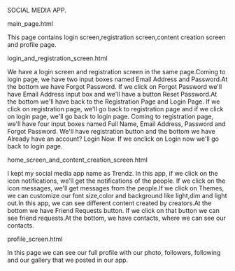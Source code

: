 SOCIAL MEDIA APP.

main_page.html

This page contains login screen,registration screen,content creation screen and profile page.


login_and_registration_screen.html

We have a login screen and registration screen in the same page.Coming to login page, we have two input boxes named Email Address and Password.At the bottom we have Forgot Password. If we click on Forgot Password we'll have Email Address input box and we'll have a button Reset Password.At the bottom we'll have back to the Registration Page and Login Page. If we click on registration page, we'll go back to registration page and if we click on login page, we'll go back to login page. Coming to registration page, we'll have four input boxes named Full Name, Email Address, Password and Forgot Password. We'll have registration button and the bottom we have Already have an account? Login Now. If we onclick on Login now we'll go back to login page.


home_screen_and_content_creation_screen.html

I kept my social media app name as Trendz. In this app, if we click on the icon notifications, we'll get the notifications of the people. If we click on the icon messages, we'll get messages from the people.If we click on Themes, we can customize our font size,color and background like light,dim and light out.In this app, we can see different content created by creators.At the bottom we have Friend Requests button. If we click on that button we can see friend requests.At the bottom, we have contacts, where we can see our contacts.


profile_screen.html

In this page we can see our full profile with our photo, followers, following and our gallery that we posted in our app.
